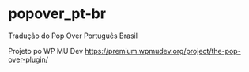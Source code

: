 popover_pt-br
=============

Tradução do Pop Over Português Brasil

Projeto po WP MU Dev
https://premium.wpmudev.org/project/the-pop-over-plugin/

